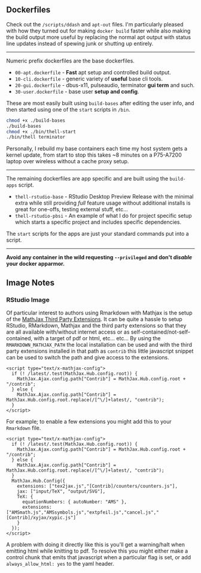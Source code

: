 Dockerfiles
-----------

Check out the `/scripts/ddash` and `apt-out` files. I'm particularly
pleased with how they turned out for making `docker build` faster while
also making the build output more useful by replacing the normal apt
output with status line updates instead of spewing junk or shutting up
entirely.

-----

Numeric prefix dockerfiles are the base dockerfiles.

- `00-apt.dockerfile`  - __Fast__ apt setup and controlled build output.
- `10-cli.dockerfile`  - generic variety of __useful__ base cli tools.
- `20-gui.dockerfile`  - dbus-x11, pulseaudio, terminator __gui term__ and such.
- `30-user.dockerfile` - base user __setup and config__.

These are most easily built using `build-bases` after editing the user info,
and then started using one of the `start` scripts in `/bin`.

```sh
chmod +x ./build-bases
./build-bases
chmod +x ./bin/thell-start
./bin/thell terminator
```

Personally, I rebuild my base containers each time my host system gets a kernel
update, from start to stop this takes ~8 minutes on a P75-A7200 laptop
over wireless without a cache proxy setup.

-----

The remaining dockerfiles are app specific and are built using the `build-apps`
script.

- `thell-rstudio-base` - RStudio Desktop Preview Release with the minimal extra
  while still providing _full_ feature usage without additional installs is
  great for one-offs, testing external stuff, etc...
- `thell-rstudio-pbsi` - An example of what I do for project specific setup which
  starts a specific project and includes specific dependencies.

The `start` scripts for the apps are just your standard commands put into a script.

-----

__Avoid any container in the wild requesting `--privileged` and don't _disable_
your docker apparmor.__

## Image Notes

### RStudio Image

Of particular interest to authors using Rmarkdown with Mathjax is the setup of
the [MathJax Third Party Extensions][1]. It can be quite a hassle to setup
RStudio, RMarkdown, Mathjax and the third party extensions so that they are
all available with/without internet access or as self-contained/not-self-contained,
with a target of pdf or html, etc... etc...
By using the `RMARKDOWN_MATHJAX_PATH` the local installation can be used and
with the third party extensions installed in that path as `contrib` this little
javascript snippet can be used to switch the path and give access to the extensions.

~~~{js}
<script type="text/x-mathjax-config">
  if (! /latest/.test(MathJax.Hub.config.root)) {
    MathJax.Ajax.config.path["Contrib"] = MathJax.Hub.config.root + "/contrib";
  } else {
    MathJax.Ajax.config.path["Contrib"] = MathJax.Hub.config.root.replace(/[^\/]+latest/, "contrib");
  }
</script>
~~~

For example; to enable a few extensions you might add this to your `Rmarkdown` file.

~~~{js}
<script type="text/x-mathjax-config">
  if (! /latest/.test(MathJax.Hub.config.root)) {
    MathJax.Ajax.config.path["Contrib"] = MathJax.Hub.config.root + "/contrib";
  } else {
    MathJax.Ajax.config.path["Contrib"] = MathJax.Hub.config.root.replace(/[^\/]+latest/, "contrib");
  }
  MathJax.Hub.Config({
    extensions: ["tex2jax.js","[Contrib]/counters/counters.js"],
    jax: ["input/TeX", "output/SVG"],
    TeX: {
      equationNumbers: { autoNumber: "AMS" },
      extensions: ["AMSmath.js","AMSsymbols.js","extpfeil.js","cancel.js","[Contrib]/xyjax/xypic.js"]
    }
  });
</script>
~~~

A problem with doing it directly like this is you'll get a warning/halt when emitting html while
knitting to pdf. To resolve this you might either make a control chunk that emits that javascript
when a particular flag is set, or add `always_allow_html: yes` to the yaml header.

  [1]:https://github.com/mathjax/MathJax-third-party-extensions